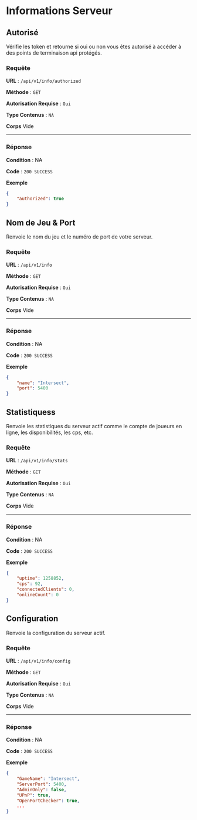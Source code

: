 # Informations Serveur

## Autorisé

Vérifie les token et retourne si oui ou non vous êtes autorisé à accéder à des points de terminaison api protégés.

### Requête

**URL** : `/api/v1/info/authorized`

**Méthode** : `GET`

**Autorisation Requise** : `Oui`

**Type Contenus** : `NA`

**Corps**
Vide

---

### Réponse

**Condition** : NA

**Code** : `200 SUCCESS`

**Exemple**

```json
{
	"authorized": true
}
```

## Nom de Jeu & Port

Renvoie le nom du jeu et le numéro de port de votre serveur.

### Requête

**URL** : `/api/v1/info`

**Méthode** : `GET`

**Autorisation Requise** : `Oui`

**Type Contenus** : `NA`

**Corps**
Vide

---

### Réponse

**Condition** : NA

**Code** : `200 SUCCESS`

**Exemple**

```json
{
	"name": "Intersect",
	"port": 5400
}
```

## Statistiquess

Renvoie les statistiques du serveur actif comme le compte de joueurs en ligne, les disponibilités, les cps, etc.

### Requête

**URL** : `/api/v1/info/stats`

**Méthode** : `GET`

**Autorisation Requise** : `Oui`

**Type Contenus** : `NA`

**Corps**
Vide

---

### Réponse

**Condition** : NA

**Code** : `200 SUCCESS`

**Exemple**

```json
{
	"uptime": 1258852,
	"cps": 92,
	"connectedClients": 0,
	"onlineCount": 0
}
```


## Configuration

Renvoie la configuration du serveur actif.

### Requête

**URL** : `/api/v1/info/config`

**Méthode** : `GET`

**Autorisation Requise** : `Oui`

**Type Contenus** : `NA`

**Corps**
Vide

---

### Réponse

**Condition** : NA

**Code** : `200 SUCCESS`

**Exemple**

```json
{
	"GameName": "Intersect",
	"ServerPort": 5400,
	"AdminOnly": false,
	"UPnP": true,
	"OpenPortChecker": true,
	...
}
```
